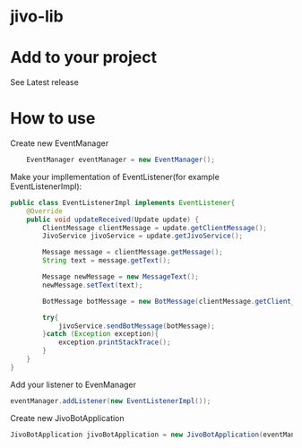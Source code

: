 # jivo-lib

# Add to your project
See Latest release

# How to use

Create new EventManager

```java
    EventManager eventManager = new EventManager();
```
Make your impllementation of EventListener(for example EventListenerImpl):
```java
public class EventListenerImpl implements EventListener{
    @Override
    public void updateReceived(Update update) {
        ClientMessage clientMessage = update.getClientMessage();
        JivoService jivoService = update.getJivoService();

        Message message = clientMessage.getMessage();
        String text = message.getText();

        Message newMessage = new MessageText();
        newMessage.setText(text);

        BotMessage botMessage = new BotMessage(clientMessage.getClient_id(), clientMessage.getChat_id(), newMessage);

        try{
            jivoService.sendBotMessage(botMessage);
        }catch (Exception exception){
            exception.printStackTrace();
        }
    }
}
```
Add your listener to EvenManager

```java
eventManager.addListener(new EventListenerImpl());
```
Create new JivoBotApplication

```java
JivoBotApplication jivoBotApplication = new JivoBotApplication(eventManager,8080,"token");
```